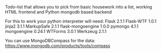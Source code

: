 Todo-list that allows you to pick from basic housework into a list, working HTML frontend and Python mongodb based backend

For this to work your python interpreter will need:
Flask 2.1.1
Flask-WTF 1.0.1
jinja2 3.1.1
MarkupSafe 2.1.1
flask-mongoengine 1.0.0
pymongo 4.1.1
mongoengine 0.24.1
WTForms 3.0.1
Werkzeug 2.1.1

You can use MongoDBCompass for the data: https://www.mongodb.com/products/tools/compass
